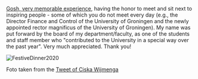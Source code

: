 
[Gosh, very memorable experience](https://twitter.com/wijmenga_cisca/status/1206621160940670979?s=20), having the honor to meet and sit next to inspiring people - some of which you do not meet every day (e.g., the Director Finance and Control of the University of Groningen and the newly appointed rector magnificus of the University of Groningen). My name was put forward by the board of my department/faculty, as one of the students and staff member who "contributed to the University in a special way over the past year". Very much appreciated. Thank you!

![FestiveDinner2020](http://HeiningaVE.github.io/img/FestiveDinnerRUG2020.jpg)

Foto taken from the [Tweet of Ciska Wijmenga](https://twitter.com/wijmenga_cisca/status/1206621160940670979?s=20)

